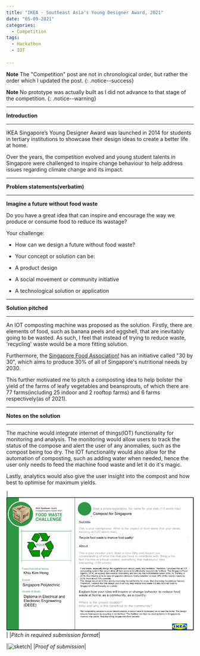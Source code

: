 ```yaml
---
title: "IKEA - Southeast Asia's Young Designer Award, 2021"
date: "05-09-2021"
categories:
  - Competition
tags:
  - Hackathon
  - IOT

---
```


**Note** The "Competition" post are not in chronological order, but rather the order which I updated the post.
{: .notice--success}

**Note** No prototype was actually built as I did not advance to that stage of the competition. 
{: .notice--warning}

***

<strong>Introduction</strong>

***

IKEA Singapore’s Young Designer Award was launched in 2014 for students in tertiary institutions to showcase their design ideas to create a better life at home.

Over the years, the competition evolved and young student talents in Singapore were challenged to inspire change behaviour to help address issues regarding climate change and its impact.
***

<strong>Problem statements(verbatim)</strong>

***

<strong>Imagine a future without food waste</strong>

Do you have a great idea that can inspire and encourage the way we produce or consume food to reduce its wastage?

Your challenge:

- How can we design a future without food waste?

- Your concept or solution can be:

- A product design

- A social movement or community initiative

- A technological solution or application

***

<strong>Solution pitched</strong>

***
An IOT composting machine was proposed as the solution. Firstly, there are elements of food, such as banana peels and eggshell, that are inevitably going to be wasted. As such, I feel that instead of trying to reduce waste, 'recycling' waste would be a more fitting solution.

Furthermore, the <a href="https://www.sfa.gov.sg/food-farming/food-farms">Singapore Food Association!</a> has an initiative called "30 by 30", which aims to produce 30% of all of Singapore's nutritional needs by 2030. 

This further motivated me to pitch a composting idea to help bolster the yield of the farms of leafy vegetables and beansprouts, of which there are 77 farms(including 25 indoor and 2 rooftop farms) and 6 farms respectively(as of 2021).

***

<strong>Notes on the solution</strong>

***
The machine would integrate internet of things(IOT) functionality for monitoring and analysis. The monitoring would allow users to track the status of the compose and alert the user of any anomalies, such as the compost being too dry. The IOT functionality would also allow for the automation of composting, such as adding water when needed, hence the user only needs to feed the machine food waste and let it do it's magic.

Lastly, analytics would also give the user insight into the compost and how best to optimise for maximum yields.

|![pitch](/assets/images/Hackathon-ikea-YDA/submit.png)|
|<em>Pitch in required submission format</em>|

|![sketch](/assets/images/Hackathon-ikea-YDA/submit_proof.jpg)|
|<em>Proof of submission</em>|
